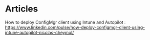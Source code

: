 # Articles

How to deploy ConfigMgr client using Intune and Autopilot : https://www.linkedin.com/pulse/how-deploy-configmgr-client-using-intune-autopilot-nicolas-cheymol/
